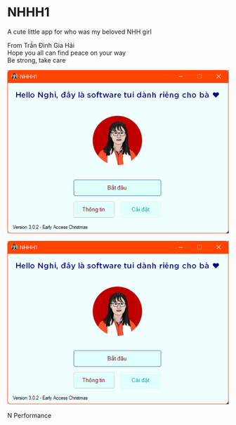 # NHHH1
A cute little app for who was my beloved NHH girl 

From Trần Đình Gia Hải <br />
Hope you all can find peace on your way <br />
Be strong, take care <br />


![Alt text](Demo_Picture/1.PNG?raw=true "Title")

![Screenshot](Demo_Picture/1.PNG)



N Performance <br />
